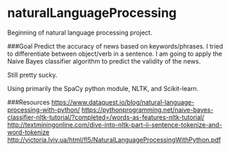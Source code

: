# naturalLanguageProcessing
Beginning of natural language processing project. 

###Goal
Predict the accuracy of news based on keywords/phrases. I tried to differentiate between object/verb in a sentence. I am going to apply the Naive Bayes classifier algorithm to predict the validity of the news. 

Still pretty sucky. 

Using primarily the SpaCy python module, NLTK, and Scikit-learn.

###Resources
https://www.dataquest.io/blog/natural-language-processing-with-python/
https://pythonprogramming.net/naive-bayes-classifier-nltk-tutorial/?completed=/words-as-features-nltk-tutorial/
http://textminingonline.com/dive-into-nltk-part-ii-sentence-tokenize-and-word-tokenize
http://victoria.lviv.ua/html/fl5/NaturalLanguageProcessingWithPython.pdf
